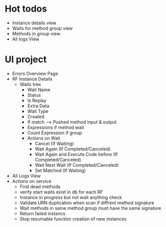 ﻿# Hot todos
* Instance details view
* Waits for method group view
* Methods in group view
* All logs View

# UI project
* Errors Overview Page
* RF Instance Details
	* Waits tree
		* Wait Name
		* Status
		* Is Replay
		* Extra Data
		* Wait Type
		* Created
		* If match --> Pushed method input & output
		* Expressions if method wait
		* Count Expression if group
		* Actions on Wait 
			* Cancel (If Waiting)
			* Wait Again (If Completed/Canceled)
			* Wait Again and Execute Code before (If Completed/Canceled)
			* Wait Next Wait (If Completed/Canceled)
			* Set Matched (If Waiting)
* All Logs View
* Actions on service
	* Find dead methods
	* verify start waits exist in db for each RF
	* Instance in progress but not wait anything check
	* Validate URN duplication when scan if diffrent method signature
	* Wait methods in same method group must have the same signature
	* Return failed instancs
	* Stop resumable function creation of new instances